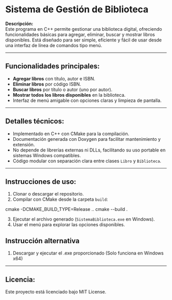 # Sistema de Gestión de Biblioteca

**Descripción:**  
Este programa en C++ permite gestionar una biblioteca digital, ofreciendo funcionalidades básicas para agregar, eliminar, buscar y mostrar libros disponibles. Está diseñado para ser simple, eficiente y fácil de usar desde una interfaz de línea de comandos tipo menú.

---

## Funcionalidades principales:
- **Agregar libros** con título, autor e ISBN.  
- **Eliminar libros** por código ISBN.  
- **Buscar libros** por título o autor (uno por autor).  
- **Mostrar todos los libros disponibles** en la biblioteca.  
- Interfaz de menú amigable con opciones claras y limpieza de pantalla.

---

## Detalles técnicos:
- Implementado en C++ con CMake para la compilación.  
- Documentación generada con Doxygen para facilitar mantenimiento y extensión.  
- No depende de librerías externas ni DLLs, facilitando su uso portable en sistemas Windows compatibles.  
- Código modular con separación clara entre clases `Libro` y `Biblioteca`.

---

## Instrucciones de uso:
1. Clonar o descargar el repositorio.  
2. Compilar con CMake desde la carpeta `build`:  

cmake -DCMAKE_BUILD_TYPE=Release ..
cmake --build .

3. Ejecutar el archivo generado (`SistemaBiblioteca.exe` en Windows).  
4. Usar el menú para explorar las opciones disponibles.

## Instrucción alternativa
1. Descargar y ejecutar el .exe proporcionado (Solo funciona en Windows x64)
---

## Licencia:
Este proyecto está licenciado bajo MIT License.
